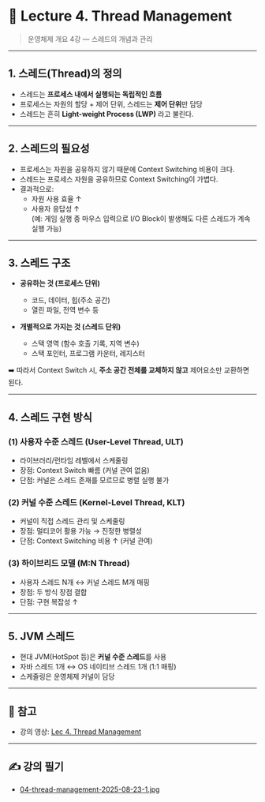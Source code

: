 # 📘 Lecture 4. Thread Management

> 운영체제 개요 4강 — 스레드의 개념과 관리  

---

## 1. 스레드(Thread)의 정의
- 스레드는 **프로세스 내에서 실행되는 독립적인 흐름**  
- 프로세스는 자원의 할당 + 제어 단위, 스레드는 **제어 단위**만 담당  
- 스레드는 흔히 **Light-weight Process (LWP)** 라고 불린다.  

---

## 2. 스레드의 필요성
- 프로세스는 자원을 공유하지 않기 때문에 Context Switching 비용이 크다.  
- 스레드는 프로세스 자원을 공유하므로 Context Switching이 가볍다.  
- 결과적으로:
  - 자원 사용 효율 ↑
  - 사용자 응답성 ↑  
  (예: 게임 실행 중 마우스 입력으로 I/O Block이 발생해도 다른 스레드가 계속 실행 가능)

---

## 3. 스레드 구조
- **공유하는 것 (프로세스 단위)**  
  - 코드, 데이터, 힙(주소 공간)  
  - 열린 파일, 전역 변수 등  

- **개별적으로 가지는 것 (스레드 단위)**  
  - 스택 영역 (함수 호출 기록, 지역 변수)  
  - 스택 포인터, 프로그램 카운터, 레지스터  

➡️ 따라서 Context Switch 시, **주소 공간 전체를 교체하지 않고** 제어요소만 교환하면 된다.

---

## 4. 스레드 구현 방식
### (1) 사용자 수준 스레드 (User-Level Thread, ULT)
- 라이브러리/런타임 레벨에서 스케줄링
- 장점: Context Switch 빠름 (커널 관여 없음)
- 단점: 커널은 스레드 존재를 모르므로 병렬 실행 불가

### (2) 커널 수준 스레드 (Kernel-Level Thread, KLT)
- 커널이 직접 스레드 관리 및 스케줄링
- 장점: 멀티코어 활용 가능 → 진정한 병렬성
- 단점: Context Switching 비용 ↑ (커널 관여)

### (3) 하이브리드 모델 (M:N Thread)
- 사용자 스레드 N개 ↔ 커널 스레드 M개 매핑
- 장점: 두 방식 장점 결합
- 단점: 구현 복잡성 ↑

---

## 5. JVM 스레드
- 현대 JVM(HotSpot 등)은 **커널 수준 스레드**를 사용  
- 자바 스레드 1개 ↔ OS 네이티브 스레드 1개 (1:1 매핑)  
- 스케줄링은 운영체제 커널이 담당  

---

## 📒 참고
- 강의 영상: [Lec 4. Thread Management](https://www.youtube.com/watch?v=EdTtGv9w2sA&list=PLBrGAFAIyf5rby7QylRc6JxU5lzQ9c4tN&index=7)

---

## ✍️ 강의 필기
- [04-thread-management-2025-08-23-1.jpg](./notes/04-thread-management-2025-08-23-1.jpg)
